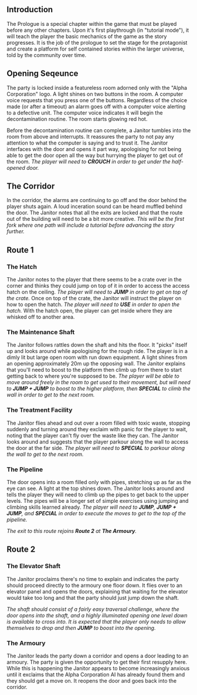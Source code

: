 ## Introduction

The Prologue is a special chapter within the game that must be played before any other chapters. Upon it's first playthrough (in "tutorial mode"), it will teach the player the basic mechanics of the game as the story progresses. It is the job of the prologue to set the stage for the protagonist and create a platform for self contained stories within the larger universe, told by the community over time.

## Opening Seqeunce

The party is locked inside a featureless room adorned only with the "Alpha Corporation" logo. A light shines on two buttons in the room. A computer voice requests that you press one of the buttons. Regardless of the choice made (or after a timeout) an alarm goes off with a computer voice alerting to a defective unit. The computer voice indicates it will begin the decontamination routine. The room starts glowing red hot.

Before the decontamination routine can complete, a Janitor tumbles into the room from above and interrupts. It reassures the party to not pay any attention to what the computer is saying and to trust it. The Janitor interfaces with the door and opens it part way, apologising for not being able to get the door open all the way but hurrying the player to get out of the room. *The player will need to **CROUCH** in order to get under the half-opened door.*

## The Corridor

In the corridor, the alarms are continuing to go off and the door behind the player shuts again. A loud inceration sound can be heard muffled behind the door. The Janitor notes that all the exits are locked and that the route out of the building will need to be a bit more creative. *This will be the first fork where one path will include a tutorial before advancing the story further.*

## Route 1

### The Hatch

The Janitor notes to the player that there seems to be a crate over in the corner and thinks they could jump on top of it in order to access the access hatch on the ceiling. *The player will need to **JUMP** in order to get on top of the crate.* Once on top of the crate, the Janitor will instruct the player on how to open the hatch. *The player will need to **USE** in order to open the hatch.* With the hatch open, the player can get inside where they are whisked off to another area.

### The Maintenance Shaft

The Janitor follows rattles down the shaft and hits the floor. It "picks" itself up and looks around while apologising for the rough ride. The player is in a dimly lit but large open room with run down equipment. A light shines from an opening approximately 20m up the opposing wall. The Janitor explains that you'll need to boost to the platform then climb up from there to start getting back to where you're supposed to be. *The player will be able to move around freely in the room to get used to their movement, but will need to **JUMP + JUMP** to boost to the higher platform, then **SPECIAL** to climb the wall in order to get to the next room.*

### The Treatment Facility

The Janitor flies ahead and out over a room filled with toxic waste, stopping suddenly and turning around they exclaim with panic for the player to wait, noting that the player can't fly over the waste like they can. The Janitor looks around and suggests that the player parkour along the wall to access the door at the far side. *The player will need to **SPECIAL** to parkour along the wall to get to the next room.*

### The Pipeline

The door opens into a room filled only with pipes, stretching up as far as the eye can see. A light at the top shines down. The Janitor looks around and tells the player they will need to climb up the pipes to get back to the upper levels. The pipes will be a longer set of simple exercises using jumping and climbing skills learned already. *The player will need to **JUMP**, **JUMP + JUMP**, and **SPECIAL** in order to execute the moves to get to the top of the pipeline.*

*The exit to this route rejoins **Route 2** at **The Armoury**.*

## Route 2

### The Elevator Shaft

The Janitor proclaims there's no time to explain and indicates the party should proceed directly to the armoury one floor down. It flies over to an elevator panel and opens the doors, explaining that waiting for the elevator would take too long and that the party should just jump down the shaft.

*The shaft should consist of a fairly easy traversal challenge, where the door opens into the shaft, and a highly illuminated opening one level down is available to cross into. It is expected that the player only needs to allow themselves to drop and then **JUMP** to boost into the opening.*

### The Armoury

The Janitor leads the party down a corridor and opens a door leading to an armoury. The party is given the opportunity to get their first resupply here. While this is happening the Janitor appears to become increasingly anxious until it exclaims that the Alpha Corporation AI has already found them and they should get a move on. It reopens the door and goes back into the corridor.
